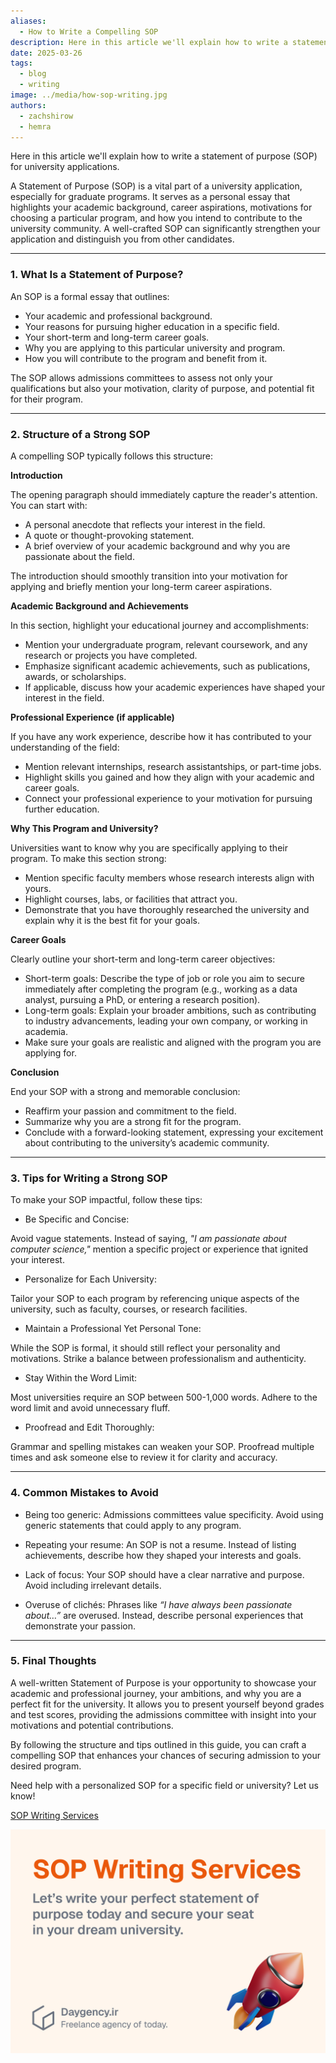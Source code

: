 ```yaml
---
aliases:
  - How to Write a Compelling SOP
description: Here in this article we'll explain how to write a statement of purpose (SOP) for university applications
date: 2025-03-26
tags:
  - blog
  - writing
image: ../media/how-sop-writing.jpg
authors:
  - zachshirow
  - hemra
---
```

Here in this article we'll explain how to write a statement of purpose (SOP) for university applications.

A Statement of Purpose (SOP) is a vital part of a university application, especially for graduate programs. It serves as a personal essay that highlights your academic background, career aspirations, motivations for choosing a particular program, and how you intend to contribute to the university community. A well-crafted SOP can significantly strengthen your application and distinguish you from other candidates.

---
### 1. What Is a Statement of Purpose?

An SOP is a formal essay that outlines:

- Your academic and professional background.
- Your reasons for pursuing higher education in a specific field.
- Your short-term and long-term career goals.
- Why you are applying to this particular university and program.
- How you will contribute to the program and benefit from it.

The SOP allows admissions committees to assess not only your qualifications but also your motivation, clarity of purpose, and potential fit for their program.

---

### 2. Structure of a Strong SOP

A compelling SOP typically follows this structure:

**Introduction**

The opening paragraph should immediately capture the reader's attention. You can start with:

- A personal anecdote that reflects your interest in the field.
- A quote or thought-provoking statement.
- A brief overview of your academic background and why you are passionate about the field.

The introduction should smoothly transition into your motivation for applying and briefly mention your long-term career aspirations.

**Academic Background and Achievements**

In this section, highlight your educational journey and accomplishments:

- Mention your undergraduate program, relevant coursework, and any research or projects you have completed.
- Emphasize significant academic achievements, such as publications, awards, or scholarships.
- If applicable, discuss how your academic experiences have shaped your interest in the field.

**Professional Experience (if applicable)**

If you have any work experience, describe how it has contributed to your understanding of the field:

- Mention relevant internships, research assistantships, or part-time jobs.
- Highlight skills you gained and how they align with your academic and career goals.
- Connect your professional experience to your motivation for pursuing further education.

**Why This Program and University?**

Universities want to know why you are specifically applying to their program. To make this section strong:

- Mention specific faculty members whose research interests align with yours.
- Highlight courses, labs, or facilities that attract you.
- Demonstrate that you have thoroughly researched the university and explain why it is the best fit for your goals.

**Career Goals**

Clearly outline your short-term and long-term career objectives:

- Short-term goals: Describe the type of job or role you aim to secure immediately after completing the program (e.g., working as a data analyst, pursuing a PhD, or entering a research position).
- Long-term goals: Explain your broader ambitions, such as contributing to industry advancements, leading your own company, or working in academia.
- Make sure your goals are realistic and aligned with the program you are applying for.

**Conclusion**

End your SOP with a strong and memorable conclusion:

- Reaffirm your passion and commitment to the field.
- Summarize why you are a strong fit for the program.
- Conclude with a forward-looking statement, expressing your excitement about contributing to the university’s academic community.

---

### 3. Tips for Writing a Strong SOP

To make your SOP impactful, follow these tips:

- Be Specific and Concise:  

Avoid vague statements. Instead of saying, _"I am passionate about computer science,"_ mention a specific project or experience that ignited your interest.

- Personalize for Each University:  

Tailor your SOP to each program by referencing unique aspects of the university, such as faculty, courses, or research facilities.

- Maintain a Professional Yet Personal Tone:  

While the SOP is formal, it should still reflect your personality and motivations. Strike a balance between professionalism and authenticity.

- Stay Within the Word Limit:  

Most universities require an SOP between 500-1,000 words. Adhere to the word limit and avoid unnecessary fluff.

- Proofread and Edit Thoroughly:  

Grammar and spelling mistakes can weaken your SOP. Proofread multiple times and ask someone else to review it for clarity and accuracy.

---

### 4. Common Mistakes to Avoid

- Being too generic: Admissions committees value specificity. Avoid using generic statements that could apply to any program.
  
- Repeating your resume: An SOP is not a resume. Instead of listing achievements, describe how they shaped your interests and goals.
  
- Lack of focus: Your SOP should have a clear narrative and purpose. Avoid including irrelevant details.

- Overuse of clichés: Phrases like _“I have always been passionate about…”_ are overused. Instead, describe personal experiences that demonstrate your passion.    

---

### 5. Final Thoughts

A well-written Statement of Purpose is your opportunity to showcase your academic and professional journey, your ambitions, and why you are a perfect fit for the university. It allows you to present yourself beyond grades and test scores, providing the admissions committee with insight into your motivations and potential contributions.

By following the structure and tips outlined in this guide, you can craft a compelling SOP that enhances your chances of securing admission to your desired program.

Need help with a personalized SOP for a specific field or university? Let us know!

[SOP Writing Services](../services/sop-writing-services.md)

![Statement of Purpose Writing Services](../media/sop-writing-services.jpg)